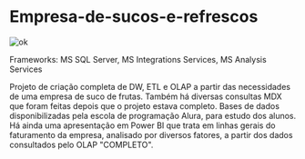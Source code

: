 # Empresa-de-sucos-e-refrescos

![ok](http://drive.google.com/file/d/1JDgGtB78fLmBhVBdvnkT5-QQ9c2WdXQ0/view?usp=sharing/to/img.png)

Frameworks: MS SQL Server, MS Integrations Services, MS Analysis Services

Projeto de criação completa de DW, ETL e OLAP a partir das necessidades de uma empresa de suco de frutas.
Também há diversas consultas MDX que foram feitas depois que o projeto estava completo.
Bases de dados disponibilizadas pela escola de programação Alura, para estudo dos alunos.
Há ainda uma apresentação em Power BI que trata em linhas gerais do faturamento da empresa, analisado por diversos fatores, a partir dos dados  consultados pelo OLAP "COMPLETO".
